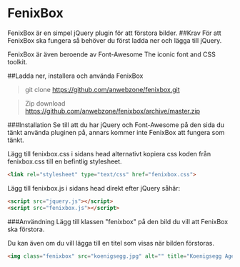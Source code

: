 # FenixBox
FenixBox är en simpel jQuery plugin för att förstora bilder.
##Krav
För att FenixBox ska fungera så behöver du först ladda ner och lägga till jQuery.

FenixBox är även beroende av Font-Awesome The iconic font and CSS toolkit.

##Ladda ner, installera och använda FenixBox

> git clone https://github.com/anwebzone/fenixbox.git

> Zip download https://github.com/anwebzone/fenixbox/archive/master.zip

###Installation
Se till att du har jQuery och Font-Awesome på den sida du tänkt använda pluginen på, annars kommer inte FenixBox att fungera som tänkt.

Lägg till fenixbox.css i sidans head alternativt kopiera css koden från fenixbox.css till en befintlig stylesheet.
```html
<link rel="stylesheet" type="text/css" href="fenixbox.css">
```

Lägg till fenixbox.js i sidans head direkt efter jQuery såhär:
```html
<script src="jquery.js"></script>
<script src="fenixbox.js"></script>
```

###Användning
Lägg till klassen "fenixbox" på den bild du vill att FenixBox ska förstora.

Du kan även om du vill lägga till en titel som visas när bilden förstoras.
```html
<img class="fenixbox" src="koenigsegg.jpg" alt="" title="Koenigsegg Agera R"/>
```

